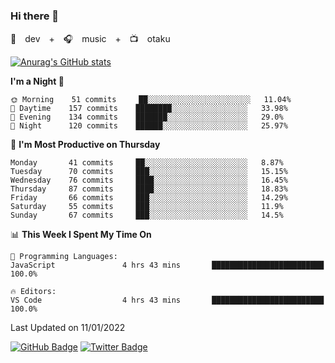 ### Hi there 👋

🚀　dev　+　🎧　music　+　📺　otaku


[![Anurag's GitHub stats](https://github-readme-stats.vercel.app/api?username=koheitasaka&count_private=true&show_icons=true&theme=monokai)](https://github.com/koheitasaka/github-readme-stats)

<!--START_SECTION:waka-->
**I'm a Night 🦉** 

```text
🌞 Morning    51 commits     ██░░░░░░░░░░░░░░░░░░░░░░░   11.04% 
🌆 Daytime    157 commits    ████████░░░░░░░░░░░░░░░░░   33.98% 
🌃 Evening    134 commits    ███████░░░░░░░░░░░░░░░░░░   29.0% 
🌙 Night      120 commits    ██████░░░░░░░░░░░░░░░░░░░   25.97%

```
📅 **I'm Most Productive on Thursday** 

```text
Monday       41 commits     ██░░░░░░░░░░░░░░░░░░░░░░░   8.87% 
Tuesday      70 commits     ███░░░░░░░░░░░░░░░░░░░░░░   15.15% 
Wednesday    76 commits     ████░░░░░░░░░░░░░░░░░░░░░   16.45% 
Thursday     87 commits     ████░░░░░░░░░░░░░░░░░░░░░   18.83% 
Friday       66 commits     ███░░░░░░░░░░░░░░░░░░░░░░   14.29% 
Saturday     55 commits     ███░░░░░░░░░░░░░░░░░░░░░░   11.9% 
Sunday       67 commits     ███░░░░░░░░░░░░░░░░░░░░░░   14.5%

```


📊 **This Week I Spent My Time On** 

```text
💬 Programming Languages: 
JavaScript               4 hrs 43 mins       █████████████████████████   100.0%

🔥 Editors: 
VS Code                  4 hrs 43 mins       █████████████████████████   100.0%

```


 Last Updated on 11/01/2022
<!--END_SECTION:waka-->

[![GitHub Badge](https://img.shields.io/badge/GitHub-100000?style=for-the-badge&logo=github&logoColor=white)](https://github.com/koheitasaka)
[![Twitter Badge](https://img.shields.io/badge/Twitter-1DA1F2?style=for-the-badge&logo=twitter&logoColor=white)](https://twitter.com/sleep_asleep_)
